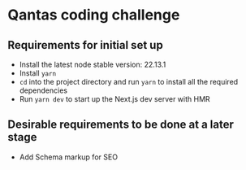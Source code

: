# Qantas coding challenge

## Requirements for initial set up

- Install the latest node stable version: 22.13.1
- Install `yarn`
- `cd` into the project directory and run `yarn` to install all the required dependencies
- Run `yarn dev` to start up the Next.js dev server with HMR

## Desirable requirements to be done at a later stage

- Add Schema markup for SEO
